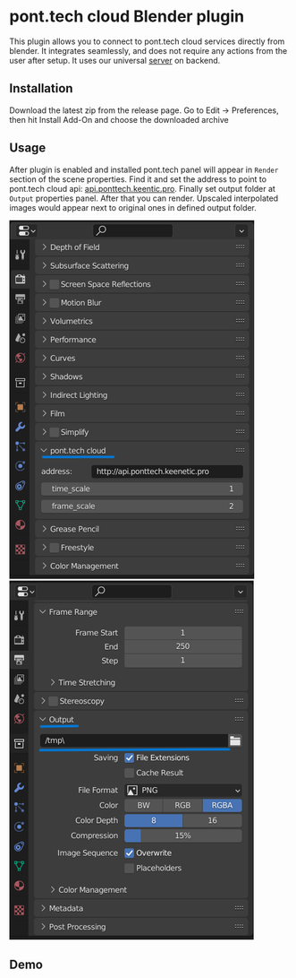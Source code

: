 # pont.tech cloud Blender plugin
This plugin allows you to connect to pont.tech cloud services directly from blender. It integrates seamlessly, and does not require any actions from the user after setup.
It uses our universal [server](https://github.com/pont-tech/pont-server) on backend.

## Installation
Download the latest zip from the release page. Go to Edit -> Preferences, then  hit Install Add-On and choose the downloaded archive

## Usage
After plugin is enabled and installed pont.tech panel will appear in `Render` section of the scene properties. Find it and set the address to point to pont.tech cloud api: [api.ponttech.keentic.pro](api.ponttech.keentic.pro).
Finally set output folder at `Output` properties panel. After that you can render. Upscaled interpolated images would appear next to original ones in defined output folder.

![](guide1.png) ![](guide2.png)

## Demo

